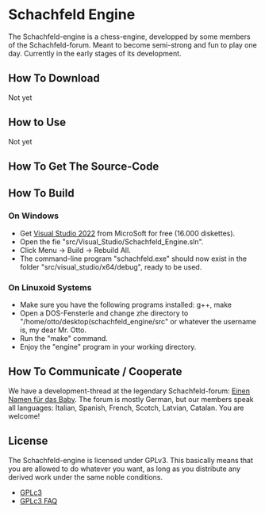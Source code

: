 Schachfeld Engine
=================

The Schachfeld-engine is a chess-engine, developped by some members of the Schachfeld-forum. Meant to become semi-strong and fun to play one day. Currently in the early stages of its development.

How To Download
---------------
Not yet

How to Use
----------
Not yet

How To Get The Source-Code
--------------------------

How To Build
------------
### On Windows ###
* Get [Visual Studio 2022](https://visualstudio.microsoft.com/de/vs/community/) from MicroSoft for free (16.000 diskettes).
* Open the fie "src/Visual_Studio/Schachfeld_Engine.sln".
* Click Menu -> Build -> Rebuild All.
* The command-line program "schachfeld.exe" should now exist in the folder "src/visual_studio/x64/debug", ready to be used.

### On Linuxoid Systems ###
* Make sure you have the following programs installed: g++, make
* Open a DOS-Fensterle and change zhe directory to "/home/otto/desktop(schachfeld_engine/src" or whatever the username is, my dear Mr. Otto.
* Run the "make" command.
* Enjoy the "engine" program in your working directory.

How To Communicate / Cooperate
------------------------------
We have a development-thread at the legendary Schachfeld-forum: [Einen Namen f&uuml;r das Baby](https://www.schachfeld.de/threads/40956-einen-namen-fuer-das-baby). The forum is mostly German, but our members speak all languages: Italian, Spanish, French, Scotch, Latvian, Catalan. You are welcome!

License
-------
The Schachfeld-engine is licensed under GPLv3. This basically means that you are allowed to do whatever you want, as long as you distribute any derived work under the same noble conditions.

* [GPLc3](license_GNU_GPLv3/gpl_v3.html)
* [GPLc3 FAQ](license_GNU_GPLv3/gpl_v3_faq.html)

